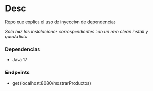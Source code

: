 # Desc
Repo que explica el uso de inyección de dependencias 

_Solo haz las instalaciones correspondientes con un mvn clean install y queda listo_

### Dependencias
+ Java 17

### Endpoints
+ get (localhost:8080/mostrarProductos)